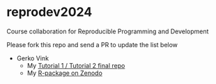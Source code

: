# reprodev2024
Course collaboration for Reproducible Programming and Development

Please fork this repo and send a PR to update the list below

- Gerko Vink
  - My [Tutorial 1 / Tutorial 2 final repo](https://github.com/gerkovink/reprodev/tree/exercise_quarto_gerko)
  - My [R-package on Zenodo](https://zenodo.org/records/7668889)

